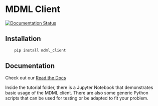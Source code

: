 # MDML Client
[![Documentation Status](https://readthedocs.org/projects/mdml-client/badge/?version=latest)](https://mdml-client.readthedocs.io/en/latest/?badge=latest)

## Installation
```bash
    pip install mdml_client
```

## Documentation

Check out our [Read the Docs](https://mdml-client.readthedocs.io/en/latest/index.html#)

Inside the tutorial folder, there is a Jupyter Notebook that demonstrates basic usage of the MDML client. 
There are also some generic Python scripts that can be used for testing or be adapted to fit your problem.
